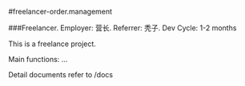 #freelancer-order.management

###Freelancer. Employer: 营长. Referrer: 秃子. Dev Cycle: 1-2 months

This is a freelance project.

Main functions:
...

Detail documents refer to /docs